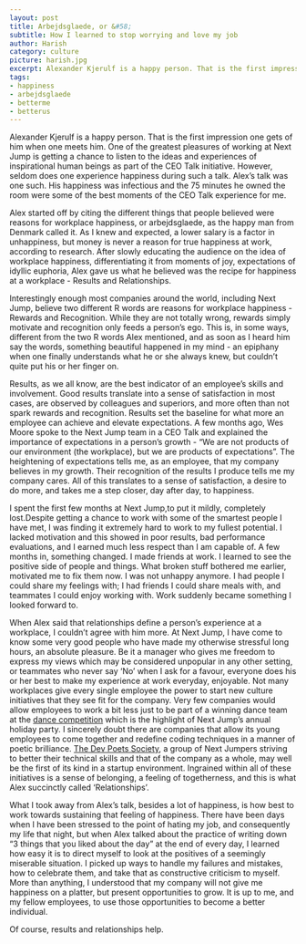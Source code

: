 ```yaml
---
layout: post
title: Arbejdsglaede, or &#58;
subtitle: How I learned to stop worrying and love my job
author: Harish
category: culture
picture: harish.jpg
excerpt: Alexander Kjerulf is a happy person. That is the first impression one gets of him when one meets him. One of the greatest pleasures of working at Next Jump is getting a chance to listen to the ideas and experiences of inspirational human beings as part of the CEO Talk initiative. However, seldom does one experience happiness during such a talk. Alex’s talk was one such. His happiness was infectious and the 75 minutes he owned the room were some of the best moments of the CEO Talk experience for me.
tags:
- happiness
- arbejdsglaede
- betterme
- betterus
---
```


Alexander Kjerulf is a happy person. That is the first impression one gets of him when one meets him. One of the greatest pleasures of working at Next Jump is getting a chance to listen to the ideas and experiences of inspirational human beings as part of the CEO Talk initiative. However, seldom does one experience happiness during such a talk. Alex’s talk was one such. His happiness was infectious and the 75 minutes he owned the room were some of the best moments of the CEO Talk experience for me.

Alex started off by citing the different things that people believed were reasons for workplace happiness, or arbejdsglaede, as the happy man from Denmark called it. As I knew and expected, a lower salary is a factor in unhappiness, but money is never a reason for true happiness at work, according to research. After slowly educating the audience on the idea of workplace happiness, differentiating it from moments of joy, expectations of idyllic euphoria, Alex gave us what he believed was the recipe for happiness at a workplace - Results and Relationships.

Interestingly enough most companies around the world, including Next Jump, believe two different R words are reasons for workplace happiness - Rewards and Recognition. While they are not totally wrong, rewards simply motivate and recognition only feeds a person’s ego. This is, in some ways, different from the two R words Alex mentioned, and as soon as I heard him say the words, something beautiful happened in my mind - an epiphany when one finally understands what he or she always knew, but couldn’t quite put his or her finger on. 

Results, as we all know, are the best indicator of an employee’s skills and involvement. Good results translate into a sense of satisfaction in most cases, are observed by colleagues and superiors, and more often than not spark rewards and recognition. Results set the baseline for what more an employee can achieve and elevate expectations. A few months ago, Wes Moore spoke to the Next Jump team in a CEO Talk and explained the importance of expectations in a person’s growth - “We are not products of our environment (the workplace), but we are products of expectations”. The heightening of expectations tells me, as an employee, that my company believes in my growth. Their recognition of the results I produce tells me my company cares. All of this translates to a sense of satisfaction, a desire to do more, and takes me a step closer, day after day, to happiness.

I spent the first few months at Next Jump,to put it mildly, completely lost.Despite getting a chance to work with some of the smartest people I have met, I was finding it extremely hard to work to my fullest potential. I lacked motivation and this showed in poor results, bad performance evaluations, and I earned much less respect than I am capable of. A few months in, something changed. I made friends at work. I learned to see the positive side of people and things. What broken stuff bothered me earlier, motivated me to fix them now. I was not unhappy anymore. I had people I could share my feelings with; I had friends I could share meals with, and teammates I could enjoy working with. Work suddenly became something I looked forward to. 

When Alex said that relationships define a person’s experience at a workplace, I couldn’t agree with him more. At Next Jump, I have come to know some very good people who have made my otherwise stressful long hours, an absolute pleasure. Be it a manager who gives me freedom to express my views which may be considered unpopular in any other setting, or teammates who never say ‘No’ when I ask for a favour, everyone does his or her best to make my experience at work everyday, enjoyable. Not many workplaces give every single employee the power to start new culture initiatives that they see fit for the company. Very few companies would allow employees to work a bit less just to be part of a winning dance team at the [dance competition](http://www.youtube.com/watch?v=OGztuPMte4Q) which is the highlight of Next Jump’s annual holiday party. I sincerely doubt there are companies that allow its young employees to come together and redefine coding techniques in a manner of poetic brilliance. [The Dev Poets Society](http://blog.nextjump.com/culture/the-dev-poets-society.html), a group of Next Jumpers striving to better their technical skills and that of the company as a whole, may well be the first of its kind in a startup environment. Ingrained within all of these initiatives is a sense of belonging, a feeling of togetherness, and this is what Alex succinctly called ‘Relationships’.

What I took away from Alex’s talk, besides a lot of happiness, is how best to work towards sustaining that feeling of happiness. There have been days when I have been stressed to the point of hating my job, and consequently my life that night, but when Alex talked about the practice of writing down “3 things that you liked about the day” at the end of every day, I learned how easy it is to direct myself to look at the positives of a seemingly miserable situation. I picked up ways to handle my failures and mistakes, how to celebrate them, and take that as constructive criticism to myself. More than anything, I understood that my company will not give me happiness on a platter, but present opportunities to grow. It is up to me, and my fellow employees, to use those opportunities to become a better individual.

Of course, results and relationships help.

